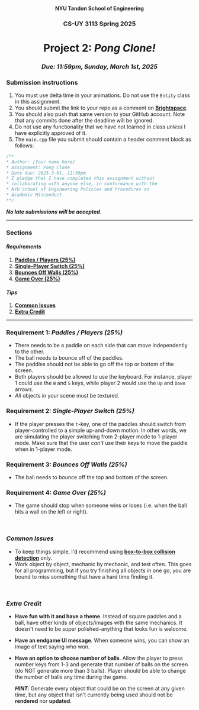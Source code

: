 <h4 align=center>NYU Tandon School of Engineering</h4>
<h3 align=center>CS-UY 3113 Spring 2025</h3>
<h1 align=center>Project 2: <em>Pong Clone!</em></h1>
<h3 align=center><em>Due: 11:59pm, Sunday, March 1st, 2025</em></h3>
 
### Submission instructions
1. You must use delta time in your animations. Do not use the `Entity` class in this assignment.
2. You should submit the link to your repo as a comment on [**Brightspace**](https://brightspace.nyu.edu/d2l/lms/dropbox/admin/mark/folder_submissions_users.d2l?db=793152&ou=354438).
3. You should also push that same version to your GitHub account. Note that any commits done after the deadline will be ignored.
4. Do not use any functionality that we have not learned in class _unless_ I have explicitly approved of it.
5. The `main.cpp` file you submit should contain a header comment block as follows:

```c++
/**
* Author: [Your name here]
* Assignment: Pong Clone
* Date due: 2025-3-01, 11:59pm
* I pledge that I have completed this assignment without
* collaborating with anyone else, in conformance with the
* NYU School of Engineering Policies and Procedures on
* Academic Misconduct.
**/
```

***No late submissions will be accepted***.

---

### Sections

#### _Requirements_

1. [**Paddles / Players (25%)**](#req-1)
2. [**Single-Player Switch (25%)**](#req-2)
3. [**Bounces Off Walls (25%)**](#req-3)
4. [**Game Over (25%)**](#req-4)

#### _Tips_

1. [**Common Issues**](#issues)
2. [**Extra Credit**](#extra)

---

<a id="req-1"></a>

### Requirement 1: _Paddles / Players (25%)_

- There needs to be a paddle on each side that can move independently to the other.
- The ball needs to bounce off of the paddles.
- The paddles should not be able to go off the top or bottom of the screen.
- Both players should be allowed to use the keyboard. For instance, player 1 could use the `W` and `S` keys, while player 2 would use the `Up` and `Down` arrows.
- _All_ objects in your scene must be textured.

<a id="req-2"></a>

### Requirement 2: _Single-Player Switch (25%)_

- If the player presses the `t`-key, one of the paddles should switch from player-controlled to a simple up-and-down motion. In other words, we are simulating the player switching from 2-player mode to 1-player mode. Make sure that the user _can't_ use their keys to move the paddle when in 1-player mode.

<a id="req-3"></a>

### Requirement 3: _Bounces Off Walls (25%)_

- The ball needs to bounce off the top and bottom of the screen.

<a id="req-4"></a>

### Requirement 4: _Game Over (25%)_

- The game should stop when someone wins or loses (i.e. when the ball hits a wall on the left or right).

<br>
<a id="issues"></a>

### _Common Issues_

- To keep things simple, I'd recommend using [**box-to-box collision detection**](https://github.com/sebastianromerocruz/CS3113-material/tree/main/lectures/collision-detection#box-to-box-collisions) only.
- Work object by object, mechanic by mechanic, and test often. This goes for all programming, but if you try finishing all objects in one go, you are bound to miss something that have a hard time finding it.

<br>
<a id="extra"></a>

### _Extra Credit_

- **Have fun with it and have a theme**. Instead of square paddles and a ball, have other kinds of objects/images with the same mechanics. It doesn't need to be super polished–anything that looks fun is welcome.
- **Have an endgame UI message**. When someone wins, you can show an image of text saying who won.
- **Have an option to choose number of balls**. Allow the player to press number keys from 1-3 and generate that number of balls on the screen (do NOT generate more than 3 balls). Player should be able to change the number of balls any time during the game.

    ***HINT***: Generate every object that could be on the screen at any given time, but any object that isn't currently being used should not be **rendered** nor **updated**.

